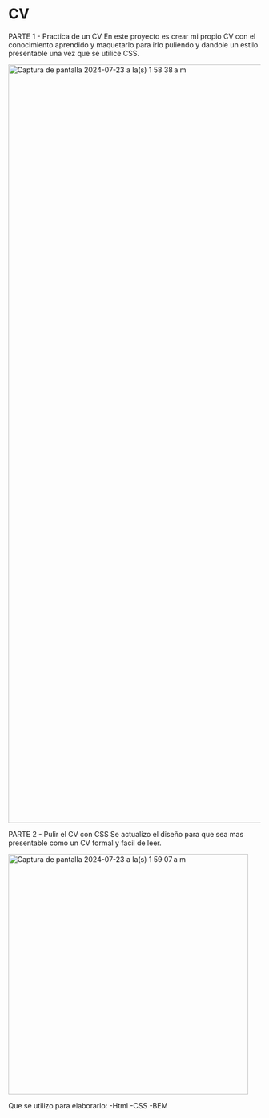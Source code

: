 # CV

PARTE 1 -  Practica de un CV 
En este proyecto es crear mi propio CV con el conocimiento aprendido y maquetarlo para  irlo puliendo y dandole un estilo presentable una vez que se utilice CSS.

<img width="1512" alt="Captura de pantalla 2024-07-23 a la(s) 1 58 38 a m" src="https://github.com/user-attachments/assets/d55ddd50-bd5b-4680-ad53-3d2445acec82">


PARTE 2 - Pulir el CV con CSS
Se actualizo el diseño para que sea mas presentable como un CV formal y facil de leer. 

<img width="479" alt="Captura de pantalla 2024-07-23 a la(s) 1 59 07 a m" src="https://github.com/user-attachments/assets/0ad83b53-8c21-45f8-875a-516b1aaacb28">


Que se utilizo para elaborarlo:
-Html 
-CSS
-BEM
